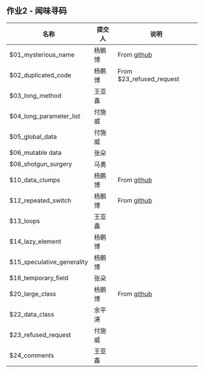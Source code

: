 ## 作业2 - 闻味寻码

|名称|提交人|说明|  
|---|---|---|
| $01_mysterious_name | 杨鹏博| From [github](https://github.com/lkp7321/sour/blob/06ac40e140bad1dc1e7b3590ce099bc02ae065f2/fxadmin/src/main/java/com/ylxx/fx/service/po/jsh/Trd_tranlist.java)
| $02_duplicated_code | 杨鹏博 | From $23_refused_request |
| $03_long_method | 王亚鑫 |  |
| $04_long_parameter_list|付施威|| 
| $05_global_data|付施威||
| $06_mutable data | 张朵 ||
| $08_shotgun_surgery | 马勇 |  |
| $10_data_clumps|杨鹏博|From [github](https://github.com/tcongwu/Myconf/blob/bfe2f0798e3d1f91db0b3711f50bd624532ceb82/sources/src/org/myconf/formbean/PaperForm.java)|
| $12_repeated_switch | 杨鹏博 | From [github](https://github.com/PlanetacraftBR/CHProject/blob/b33ac681e3e349f759c3ef026672ec98ab922111/src/main/java/me/security/GeoIP/regionName.java) |
| $13_loops | 王亚鑫 |  |
| $14_lazy_element | 杨鹏博 |  |
| $15_speculative_generality | 杨鹏博 |  |
| $16_temporary_field | 张朵 |  |
| $20_large_class | 杨鹏博 | From [github](https://github.com/MxJ3lany/ExtractionFiles/blob/e4202ae097b1ff221972e2b14d1e13ed91eb979b/010_meganz_android/src1/mega/privacy/android/app/utils/RTFFormatter.java)  |
| $22_data_class | 余平涛 | |
| $23_refused_request | 付施威 | |
| $24_comments | 王亚鑫 |  |